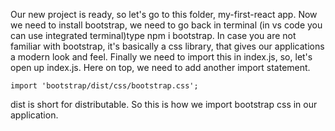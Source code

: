 Our new project is ready, so let's go to this folder, my-first-react app.
Now we need to install bootstrap, we need to go back in terminal (in vs code you can use integrated terminal)type npm i bootstrap.
In case you are not familiar with bootstrap, it's basically a css library, that gives our applications a modern look and feel.
Finally we need to import this in index.js, so, let's open up index.js.
Here on top, we need to add another import statement. 
```
import 'bootstrap/dist/css/bootstrap.css';

```
dist is short for distributable. So this is how we import bootstrap css in our application.
